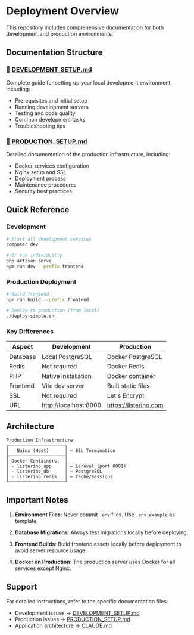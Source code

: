 # Deployment Overview

This repository includes comprehensive documentation for both development and production environments.

## Documentation Structure

### 📘 [DEVELOPMENT_SETUP.md](./DEVELOPMENT_SETUP.md)
Complete guide for setting up your local development environment, including:
- Prerequisites and initial setup
- Running development servers
- Testing and code quality
- Common development tasks
- Troubleshooting tips

### 📗 [PRODUCTION_SETUP.md](./PRODUCTION_SETUP.md)
Detailed documentation of the production infrastructure, including:
- Docker services configuration
- Nginx setup and SSL
- Deployment process
- Maintenance procedures
- Security best practices

## Quick Reference

### Development
```bash
# Start all development services
composer dev

# Or run individually
php artisan serve
npm run dev --prefix frontend
```

### Production Deployment
```bash
# Build frontend
npm run build --prefix frontend

# Deploy to production (from local)
./deploy-simple.sh
```

### Key Differences

| Aspect | Development | Production |
|--------|-------------|------------|
| Database | Local PostgreSQL | Docker PostgreSQL |
| Redis | Not required | Docker Redis |
| PHP | Native installation | Docker container |
| Frontend | Vite dev server | Built static files |
| SSL | Not required | Let's Encrypt |
| URL | http://localhost:8000 | https://listerino.com |

## Architecture

```
Production Infrastructure:
┌─────────────────────┐
│   Nginx (Host)      │ ← SSL Termination
├─────────────────────┤
│ Docker Containers:  │
│ - listerino_app     │ ← Laravel (port 8001)
│ - listerino_db      │ ← PostgreSQL
│ - listerino_redis   │ ← Cache/Sessions
└─────────────────────┘
```

## Important Notes

1. **Environment Files**: Never commit `.env` files. Use `.env.example` as template.

2. **Database Migrations**: Always test migrations locally before deploying.

3. **Frontend Builds**: Build frontend assets locally before deployment to avoid server resource usage.

4. **Docker on Production**: The production server uses Docker for all services except Nginx.

## Support

For detailed instructions, refer to the specific documentation files:
- Development issues → [DEVELOPMENT_SETUP.md](./DEVELOPMENT_SETUP.md)
- Production issues → [PRODUCTION_SETUP.md](./PRODUCTION_SETUP.md)
- Application architecture → [CLAUDE.md](./CLAUDE.md)